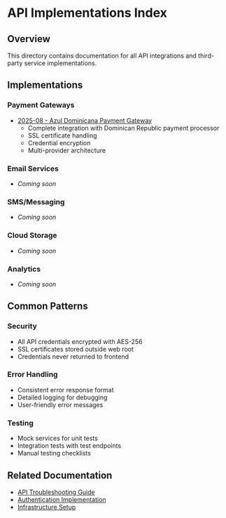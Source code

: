 # API Implementations Index

## Overview
This directory contains documentation for all API integrations and third-party service implementations.

## Implementations

### Payment Gateways
- [2025-08 - Azul Dominicana Payment Gateway](./2025-08-azul-payment-gateway.md)
  - Complete integration with Dominican Republic payment processor
  - SSL certificate handling
  - Credential encryption
  - Multi-provider architecture

### Email Services
- *Coming soon*

### SMS/Messaging
- *Coming soon*

### Cloud Storage
- *Coming soon*

### Analytics
- *Coming soon*

## Common Patterns

### Security
- All API credentials encrypted with AES-256
- SSL certificates stored outside web root
- Credentials never returned to frontend

### Error Handling
- Consistent error response format
- Detailed logging for debugging
- User-friendly error messages

### Testing
- Mock services for unit tests
- Integration tests with test endpoints
- Manual testing checklists

## Related Documentation
- [API Troubleshooting Guide](../../troubleshooting/api/api-00-index.md)
- [Authentication Implementation](../auth/auth-00-index.md)
- [Infrastructure Setup](../infrastructure/infrastructure-00-index.md)